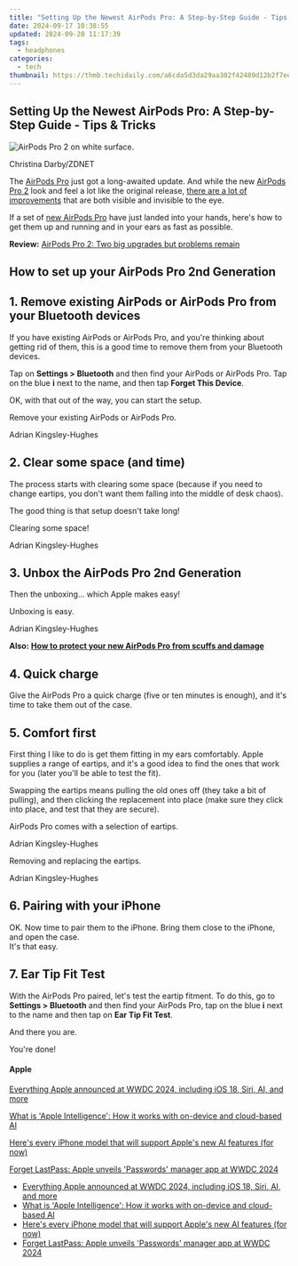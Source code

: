 ```yaml
---
title: "Setting Up the Newest AirPods Pro: A Step-by-Step Guide - Tips & Tricks"
date: 2024-09-17 10:38:55
updated: 2024-09-20 11:17:39
tags:
  - headphones
categories:
  - tech
thumbnail: https://thmb.techidaily.com/a6cda5d3da29aa302f42489d12b2f7ee98a977d6c686fb1e190a7cb786bdcbab.jpg
---
```


## Setting Up the Newest AirPods Pro: A Step-by-Step Guide - Tips & Tricks

![AirPods Pro 2 on white surface.](https://www.zdnet.com/a/img/resize/d85ee7346d833e15b39c8557cadb4672beeb8519/2022/09/21/a98e0665-133f-402e-8585-dec1d37743d8/9bd01eab-12e7-4d30-bce1-36d48b253c9a.jpg?auto=webp&width=1280)

Christina Darby/ZDNET

The [AirPods Pro](https://buy.geni.us/Proxy.ashx?TSID=368250&GR%5FURL=https%3A%2F%2Fwww.amazon.com%2FApple-MLWK3AM-A-AirPods-Pro%2Fdp%2FB09JQMJHXY%3Ftag%3Dzd-buy-button-20%26ascsubtag%3D%5F%5FCOM%5FCLICK%5FID%5F%5F%7C47ee8457-2a72-4d89-8ed8-7b8ad1188817%7Cdtp&dtb=1) just got a long-awaited update. And while the new [AirPods Pro 2](https://buy.geni.us/Proxy.ashx?TSID=368250&GR%5FURL=https%3A%2F%2Fwww.amazon.com%2FApple-Generation-Cancelling-Personalized-Customizable%2Fdp%2FB0BDHWDR12%3Ftag%3Dzd-buy-button-20%26ascsubtag%3D%5F%5FCOM%5FCLICK%5FID%5F%5F%7C47ee8457-2a72-4d89-8ed8-7b8ad1188817%7Cdtp&dtb=1) look and feel a lot like the original release, [there are a lot of improvements](https://www.zdnet.com/article/airpods-pro-2-vs-airpods-pro/) that are both visible and invisible to the eye.

If a set of [new AirPods Pro](https://www.zdnet.com/article/apple-airpods-pro-2nd-gen-6-tips-and-tricks-to-get-the-most-out-of-apples-newest-wireless-earbuds/) have just landed into your hands, here's how to get them up and running and in your ears as fast as possible. 

**Review:** [AirPods Pro 2: Two big upgrades but problems remain](https://www.zdnet.com/article/airpods-pro-2-offer-two-big-upgrades-but-connectivity-chaos-hasnt-been-tamed/)

## How to set up your AirPods Pro 2nd Generation  

## 1\. Remove existing AirPods or AirPods Pro from your Bluetooth devices

If you have existing AirPods or AirPods Pro, and you're thinking about getting rid of them, this is a good time to remove them from your Bluetooth devices.

Tap on **Settings > Bluetooth** and then find your AirPods or AirPods Pro. Tap on the blue **i** next to the name, and then tap **Forget This Device**.

OK, with that out of the way, you can start the setup. 

Remove your existing AirPods or AirPods Pro.

Adrian Kingsley-Hughes

## 2\. Clear some space (and time)

The process starts with clearing some space (because if you need to change eartips, you don't want them falling into the middle of desk chaos).

The good thing is that setup doesn't take long!

Clearing some space!

Adrian Kingsley-Hughes

## 3\. Unbox the AirPods Pro 2nd Generation

Then the unboxing... which Apple makes easy!

Unboxing is easy.

Adrian Kingsley-Hughes

**Also:** [**How to protect your new AirPods Pro from scuffs and damage**](https://www.zdnet.com/article/how-to-protect-your-new-apple-airpods-pro-from-scuffs-and-damage/)

## 4\. Quick charge

Give the AirPods Pro a quick charge (five or ten minutes is enough), and it's time to take them out of the case.

## 5\. Comfort first

First thing I like to do is get them fitting in my ears comfortably. Apple supplies a range of eartips, and it's a good idea to find the ones that work for you (later you'll be able to test the fit).

Swapping the eartips means pulling the old ones off (they take a bit of pulling), and then clicking the replacement into place (make sure they click into place, and test that they are secure).

AirPods Pro comes with a selection of eartips.

Adrian Kingsley-Hughes

Removing and replacing the eartips.

Adrian Kingsley-Hughes

## 6\. Pairing with your iPhone

OK. Now time to pair them to the iPhone. Bring them close to the iPhone, and open the case.  
It's that easy.

## 7\. Ear Tip Fit Test

With the AirPods Pro paired, let's test the eartip fitment. To do this, go to **Settings > Bluetooth** and then find your AirPods Pro, tap on the blue **i** next to the name and then tap on **Ear Tip Fit Test**.

And there you are.

You're done!

#### Apple

[Everything Apple announced at WWDC 2024, including iOS 18, Siri, AI, and more](https://www.zdnet.com/article/every-new-feature-apple-unveiled-for-iphone-ipad-mac-and-more-this-fall-including-ai/ "Everything Apple announced at WWDC 2024, including iOS 18, Siri, AI, and more")

[What is 'Apple Intelligence': How it works with on-device and cloud-based AI](https://www.zdnet.com/article/what-is-apple-intelligence-everything-to-know-about-ai-features-coming-to-iphones-macs-and-ipads/ "What is 'Apple Intelligence': How it works with on-device and cloud-based AI")

[Here's every iPhone model that will support Apple's new AI features (for now)](https://www.zdnet.com/article/ios-18-1-update-every-iphone-model-that-will-support-apples-new-ai-features-for-now/ "Here's every iPhone model that will support Apple's new AI features (for now)")

[Forget LastPass: Apple unveils 'Passwords' manager app at WWDC 2024](https://www.zdnet.com/article/forget-lastpass-apple-unveils-passwords-manager-app-at-wwdc-2024/ "Forget LastPass: Apple unveils 'Passwords' manager app at WWDC 2024")

* [Everything Apple announced at WWDC 2024, including iOS 18, Siri, AI, and more](https://www.zdnet.com/article/every-new-feature-apple-unveiled-for-iphone-ipad-mac-and-more-this-fall-including-ai/ "Everything Apple announced at WWDC 2024, including iOS 18, Siri, AI, and more")
* [What is 'Apple Intelligence': How it works with on-device and cloud-based AI](https://www.zdnet.com/article/what-is-apple-intelligence-everything-to-know-about-ai-features-coming-to-iphones-macs-and-ipads/ "What is 'Apple Intelligence': How it works with on-device and cloud-based AI")
* [Here's every iPhone model that will support Apple's new AI features (for now)](https://www.zdnet.com/article/ios-18-1-update-every-iphone-model-that-will-support-apples-new-ai-features-for-now/ "Here's every iPhone model that will support Apple's new AI features (for now)")
* [Forget LastPass: Apple unveils 'Passwords' manager app at WWDC 2024](https://www.zdnet.com/article/forget-lastpass-apple-unveils-passwords-manager-app-at-wwdc-2024/ "Forget LastPass: Apple unveils 'Passwords' manager app at WWDC 2024")

###

<ins class="adsbygoogle"
     style="display:block"
     data-ad-format="autorelaxed"
     data-ad-client="ca-pub-7571918770474297"
     data-ad-slot="1223367746"></ins>



<ins class="adsbygoogle"
     style="display:block"
     data-ad-client="ca-pub-7571918770474297"
     data-ad-slot="8358498916"
     data-ad-format="auto"
     data-full-width-responsive="true"></ins>
